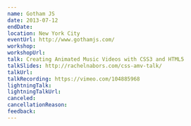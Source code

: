 ```yaml
---
name: Gotham JS
date: 2013-07-12
endDate:
location: New York City
eventUrl: http://www.gothamjs.com/
workshop:
workshopUrl:
talk: Creating Animated Music Videos with CSS3 and HTML5
talkSlides: http://rachelnabors.com/css-amv-talk/
talkUrl:
talkRecording: https://vimeo.com/104885968
lightningTalk:
lightningTalkUrl:
canceled:
cancellationReason:
feedback:
---
```

